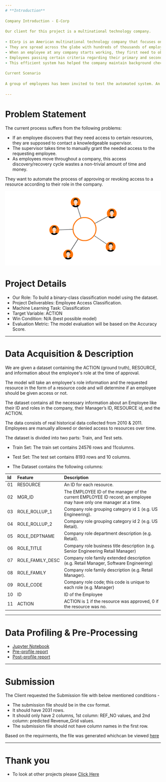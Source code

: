 ```yaml
---
# **Introduction**

Company Introduction - E-Corp

Our client for this project is a multinational technology company.

- ECorp is an American multinational technology company that focuses on e-commerce, cloud computing, digital streaming, and artificial intelligence.
- They are spread across the globe with hundreds of thousands of employees in these domains.
- When an employee at any company starts working, they first need to obtain the resource access necessary to fulfill their role.
- Employees passing certain criteria regarding their primary and secondary roles are granted access to the requested resources.
- This efficient system has helped the company maintain background checks of its employees and usage of allocated resources.

Current Scenario

A group of employees has been invited to test the automated system. An auto-access model seeks to minimize the human involvement required to grant or revoke employee access.

---
```


# **Problem Statement**

The current process suffers from the following problems:

- If an employee discovers that they need access to certain resources, they are supposed to contact a knowledgeable supervisor.
- The supervisor takes time to manually grant the needed access to the requesting employee.
- As employees move throughout a company, this access discovery/recovery cycle wastes a non-trivial amount of time and money.

They want to automate the process of approving or revoking access to a resource according to their role in the company.

<p align="center"><img src="https://raw.githubusercontent.com/Mihir-Ai-lab/Academic-Projects/main/Images/Access%20Control.gif"></p>

# **Project Details**

- Our Role: To build a binary-class classification model using the dataset.
- Project Deliverables: Employee Access Classification.
- Machine Learning Task: Classification
- Target Variable: ACTION
- Win Condition: N/A (best possible model)
- Evaluation Metric: The model evaluation will be based on the Accuracy Score.

---
# **Data Acquisition & Description**

We are given a dataset containing the ACTION (ground truth), RESOURCE, and information about the employee's role at the time of approval.

The model will take an employee's role information and the requested resource in the form of a resource code and will determine if an employee should be given access or not.

The dataset contains all the necessary information about an Employee like their ID and roles in the company, their Manager’s ID, RESOURCE id, and the ACTION.

The data consists of real historical data collected from 2010 & 2011. Employees are manually allowed or denied access to resources over time.

The dataset is divided into two parts: Train, and Test sets.

- Train Set: The train set contains 24576 rows and 11columns.

- Test Set: The test set contains 8193 rows and 10 columns.

- The Dataset contains the following columns:

|Id|Feature|Description|
|:--|:--|:--|
|01|RESOURCE|	An ID for each resource.|
|02|MGR_ID|	The EMPLOYEE ID of the manager of the current EMPLOYEE ID record; an employee may have only one manager at a time.|
|03|ROLE_ROLLUP_1|	Company role grouping category id 1 (e.g. US Engineering).|
|04|ROLE_ROLLUP_2|	Company role grouping category id 2 (e.g. US Retail).|
|05|ROLE_DEPTNAME|	Company role department description (e.g. Retail).|
|06|ROLE_TITLE|	Company role business title description (e.g. Senior Engineering Retail Manager)|
|07|ROLE_FAMILY_DESC|	Company role family extended description (e.g. Retail Manager, Software Engineering)|
|08|ROLE_FAMILY|	Company role family description (e.g. Retail Manager).|
|09|ROLE_CODE|	Company role code; this code is unique to each role (e.g. Manager)|
|10|ID|	ID of the Employee|
|11|ACTION|	ACTION is 1 if the resource was approved, 0 if the resource was no.|

---
# **Data Profiling & Pre-Processing**

- [Jupyter Notebook](https://github.com/Mihir-Ai-lab/Insaid/blob/main/ML%20Projects/AE%20Corp/Customer%20Classification.ipynb "Jupyter Notebook")
- [Pre-profile report](https://raw.githubusercontent.com/Mihir-Ai-lab/Academic-Projects/main/ML%20Projects/AE%20Corp/AEcorp_preprofile_report.html "Pre-profile report")
- [Post-profile report](https://raw.githubusercontent.com/Mihir-Ai-lab/Academic-Projects/main/ML%20Projects/AE%20Corp/AEcorp_postprofile_report.html "Post-profile report")

---
# **Submission**

The Client requested the Submission file with below mentioned conditions - 

- The submission file should be in the csv format.
- It should have 2031 rows.
- It should only have 2 columns, 1st column: REF_NO values, and 2nd column: predicted Revenue_Grid values.
- The submission file should not have column names in the first row.

Based on the requirments, the file was generated whichcan be viewed [here](https://github.com/Mihir-Ai-lab/Academic-Projects/blob/main/ML%20Projects/AE%20Corp/submission.csv "here")

---
# **Thank you**

- To look at other projects please [Click Here](https://github.com/Mihir-Ai-lab/Academic-Projects/tree/main "Click Here")
 
